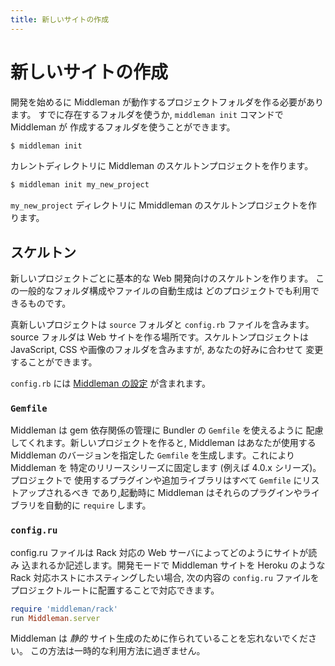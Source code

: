 ```yaml
---
title: 新しいサイトの作成
---
```


# 新しいサイトの作成

開発を始めるに Middleman が動作するプロジェクトフォルダを作る必要があります。
すでに存在するフォルダを使うか, `middleman init` コマンドで Middleman が
作成するフォルダを使うことができます。

```bash
$ middleman init
```

カレントディレクトリに Middleman のスケルトンプロジェクトを作ります。

```bash
$ middleman init my_new_project
```

`my_new_project` ディレクトリに Mmiddleman のスケルトンプロジェクトを作ります。

## スケルトン

新しいプロジェクトごとに基本的な Web 開発向けのスケルトンを作ります。
この一般的なフォルダ構成やファイルの自動生成は
どのプロジェクトでも利用できるものです。

真新しいプロジェクトは `source` フォルダと `config.rb` ファイルを含みます。
source フォルダは Web サイトを作る場所です。スケルトンプロジェクトは
JavaScript, CSS や画像のフォルダを含みますが, あなたの好みに合わせて
変更することができます。

`config.rb` には [Middleman の設定][settings] が含まれます。

### `Gemfile`

Middleman は gem 依存関係の管理に Bundler の `Gemfile` を使えるように
配慮してくれます。新しいプロジェクトを作ると, Middleman はあなたが使用する
Middleman のバージョンを指定した `Gemfile` を生成します。これにより Middleman を
特定のリリースシリーズに固定します (例えば 4.0.x シリーズ)。プロジェクトで
使用するプラグインや追加ライブラリはすべて `Gemfile` にリストアップされるべき
であり,起動時に Middleman はそれらのプラグインやライブラリを自動的に `require`
します。

### `config.ru`

config.ru ファイルは Rack 対応の Web サーバによってどのようにサイトが読み
込まれるか記述します。開発モードで Middleman サイトを Heroku のような Rack
対応ホストにホスティングしたい場合, 次の内容の `config.ru` ファイルを
プロジェクトルートに配置することで対応できます。

```ruby
require 'middleman/rack'
run Middleman.server
```

Middleman は *静的* サイト生成のために作られていることを忘れないでください。
この方法は一時的な利用方法に過ぎません。

  [settings]: /jp/advanced/configuration/
